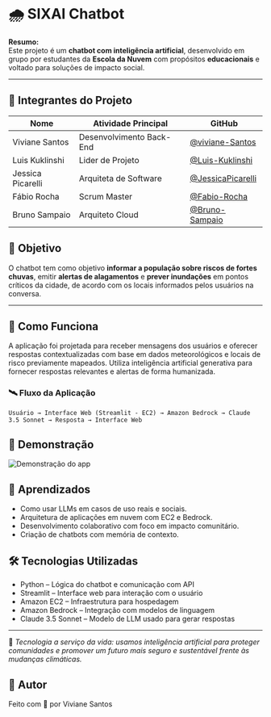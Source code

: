 # 🌧️ SIXAI Chatbot 

**Resumo:**  
Este projeto é um **chatbot com inteligência artificial**, desenvolvido em grupo por estudantes da **Escola da Nuvem** com propósitos **educacionais** e voltado para soluções de impacto social.

---

## 👥 Integrantes do Projeto

| Nome               | Atividade Principal              | GitHub                                           |
|--------------------|----------------------------------|--------------------------------------------------|
| Viviane Santos     | Desenvolvimento Back-End        | [@viviane-Santos](https://github.com/vsantos)  |
| Luis Kuklinshi      | Lider de Projeto               | [@Luis-Kuklinshi]()      |
| Jessica Picarelli   |Arquiteta de Software           | [@JessicaPicarelli]() |
| Fábio Rocha          | Scrum Master                  | [@Fabio-Rocha]() |
| Bruno Sampaio       | Arquiteto Cloud                | [@Bruno-Sampaio]() |

## 🎯 Objetivo

O chatbot tem como objetivo **informar a população sobre riscos de fortes chuvas**, emitir **alertas de alagamentos** e **prever inundações** em pontos críticos da cidade, de acordo com os locais informados pelos usuários na conversa.

---

## 🧠 Como Funciona

A aplicação foi projetada para receber mensagens dos usuários e oferecer respostas contextualizadas com base em dados meteorológicos e locais de risco previamente mapeados. Utiliza inteligência artificial generativa para fornecer respostas relevantes e alertas de forma humanizada.


### 🛰️ Fluxo da Aplicação

```plaintext
Usuário → Interface Web (Streamlit - EC2) → Amazon Bedrock → Claude 3.5 Sonnet → Resposta → Interface Web
```
## 🎥 Demonstração

![Demonstração do app](imagens/demo.gif)

## 🧠 Aprendizados
- Como usar LLMs em casos de uso reais e sociais.
- Arquitetura de aplicações em nuvem com EC2 e Bedrock.
- Desenvolvimento colaborativo com foco em impacto comunitário.
- Criação de chatbots com memória de contexto.

## 🛠️ Tecnologias Utilizadas
- Python – Lógica do chatbot e comunicação com API  
- Streamlit – Interface web para interação com o usuário  
- Amazon EC2 – Infraestrutura para hospedagem  
- Amazon Bedrock – Integração com modelos de linguagem  
- Claude 3.5 Sonnet – Modelo de LLM usado para gerar respostas

---

🌱 *Tecnologia a serviço da vida: usamos inteligência artificial para proteger comunidades e promover um futuro mais seguro e sustentável frente às mudanças climáticas.*

👤 Autor
---
Feito com 💜 por Viviane Santos


